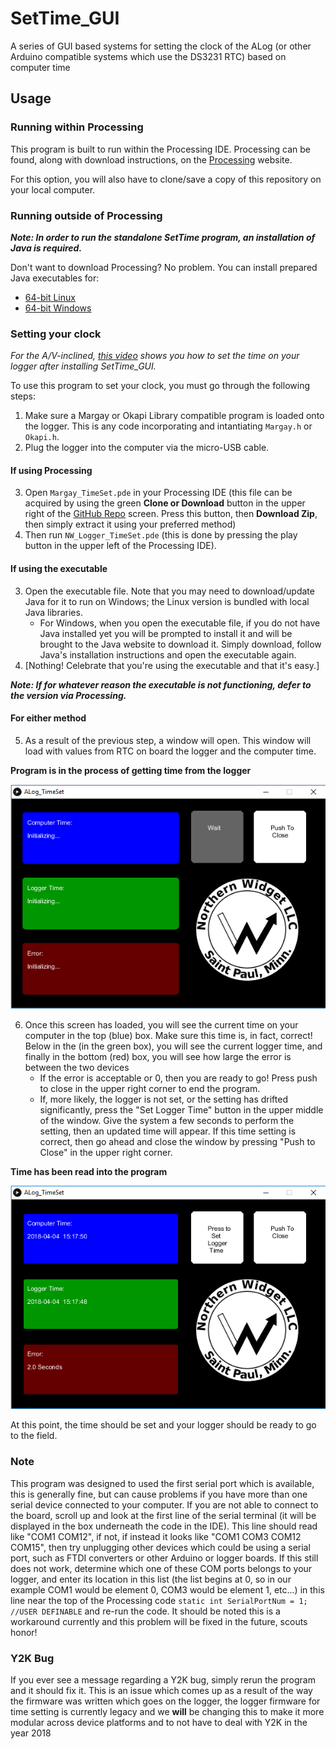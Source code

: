 # SetTime_GUI
A series of GUI based systems for setting the clock of the ALog (or other Arduino compatible systems which use the DS3231 RTC) based on computer time

## Usage

### Running within Processing

This program is built to run within the Processing IDE. Processing can be found, along with download instructions, on the [Processing](https://processing.org/download/) website.

For this option, you will also have to clone/save a copy of this repository on your local computer.

### Running outside of Processing

***Note: In order to run the standalone SetTime program, an installation of Java is required.***

Don't want to download Processing? No problem. You can install prepared Java executables for:
* [64-bit Linux](https://drive.google.com/file/d/1gW2tnu2t9jABWCnqmpSAMX8eulWXuIyv/view?usp=sharing)
* [64-bit Windows](https://drive.google.com/file/d/1jLe1Z-629XJ8ikFgR_EwZZ-dWOePTuzI/view?usp=sharing)

### Setting your clock

*For the A/V-inclined, [this video](https://youtu.be/q0fVwhMNLZg) shows you how to set the time on your logger after installing SetTime_GUI.*

To use this program to set your clock, you must go through the following steps:

1. Make sure a Margay or Okapi Library compatible program is loaded onto the logger. This is any code incorporating and intantiating `Margay.h` or `Okapi.h`.
2. Plug the logger into the computer via the micro-USB cable.

#### If using Processing

3. Open `Margay_TimeSet.pde` in your Processing IDE (this file can be acquired by using the green **Clone or Download** button in the upper right of the [GitHub Repo](https://github.com/NorthernWidget/SetTime_GUI) screen. Press this button, then **Download Zip**, then simply extract it using your preferred method)
4. Then run `NW_Logger_TimeSet.pde` (this is done by pressing the play button in the upper left of the Processing IDE).

#### If using the executable

3. Open the executable file. Note that you may need to download/update Java for it to run on Windows; the Linux version is bundled with local Java libraries.
	* For Windows, when you open the executable file, if you do not have Java installed yet you will be prompted to install it and will be brought to the Java website to download it. Simply download, follow Java's installation instructions and open the executable again.
4. [Nothing! Celebrate that you're using the executable and that it's easy.]

***Note: If for whatever reason the executable is not functioning, defer to the version via Processing.***

#### For either method

5. As a result of the previous step, a window will open. This window will load with values from RTC on board the logger and the computer time.

**Program is in the process of getting time from the logger**

![Waiting for time](WaitingForTime.png?raw=true "Title")

6. Once this screen has loaded, you will see the current time on your computer in the top (blue) box. Make sure this time is, in fact, correct! Below in the (in the green box), you will see the current logger time, and finally in the bottom (red) box, you will see how large the error is between the two devices
	* If the error is acceptable or 0, then you are ready to go! Press push to close in the upper right corner to end the program.
	* If, more likely, the logger is not set, or the setting has drifted significantly, press the "Set Logger Time" button in the upper middle of the window. Give the system a few seconds to perform the setting, then an updated time will appear. If this time setting is correct, then go ahead and close the window by pressing "Push to Close" in the upper right corner.

**Time has been read into the program**

![Time loaded into logger](LoadedTime.png?raw=true "Title")

At this point, the time should be set and your logger should be ready to go to the field.

### Note

This program was designed to used the first serial port which is available, this is generally fine, but can cause problems if you have more than one serial device connected to your computer. If you are not able to connect to the board, scroll up and look at the first line of the serial terminal (it will be displayed in the box underneath the code in the IDE). This line should read like "COM1 COM12", if not, if instead it looks like "COM1 COM3 COM12 COM15", then try unplugging other devices which could be using a serial port, such as FTDI converters or other Arduino or logger boards. If this still does not work, determine which one of these COM ports belongs to your logger, and enter its location in this list (the list begins at 0, so in our example COM1 would be element 0, COM3 would be element 1, etc...) in this line near the top of the Processing code `static int SerialPortNum = 1;  //USER DEFINABLE` and re-run the code. It should be noted this is a workaround currently and this problem will be fixed in the future, scouts honor!

### Y2K Bug

If you ever see a message regarding a Y2K bug, simply rerun the program and it should fix it. This is an issue which comes up as a result of the way the firmware was written which goes on the logger, the logger firmware for time setting is currently legacy and we **will** be changing this to make it more modular across device platforms and to not have to deal with Y2K in the year 2018
